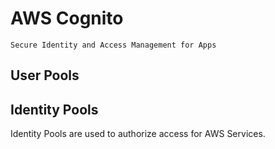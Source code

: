 # AWS Cognito
```ad-info
Secure Identity and Access Management for Apps
```
## User Pools

## Identity Pools
Identity Pools are used to authorize access for AWS Services.